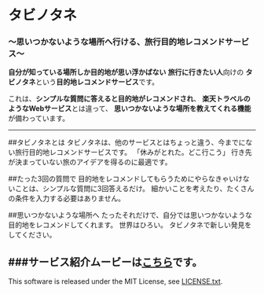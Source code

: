 
# タビノタネ
### ～思いつかないような場所へ行ける、旅行目的地レコメンドサービス～

**自分が知っている場所しか目的地が思い浮かばない**
**旅行に行きたい人**向けの
**タビノタネ**という**目的地レコメンドサービス**です。

これは、**シンプルな質問に答えると目的地がレコメンドされ**、
**楽天トラベルのようなWebサービス**とは違って、
**思いつかないような場所を教えてくれる機能**が備わっています。

***

##タビノタネとは
タビノタネは、他のサービスとはちょっと違う、今までにない旅行目的地レコメンドサービスです。
「休みがとれた。どこ行こう」
行き先が決まっていない旅のアイデアを得るのに最適です。

##たった3回の質問で
目的地をレコメンドしてもらうためにやらなきゃいけないことは、シンプルな質問に3回答えるだけ。
細かいことを考えたり、たくさんの条件を入力する必要はありません。

##思いつかないような場所へ
たったそれだけで、自分では思いつかないような目的地をレコメンドしてくれます。
世界はひろい。
タビノタネで新しい発見をしてください。

###サービス紹介ムービーは<a href="http://vimeo.com/114439010#t=0m0s" target="_blank">こちら</a>です。
--
This software is released under the MIT License, see [LICENSE.txt](https://github.com/tnumata3632/RakuTabi/blob/master/LICENSE.txt).
